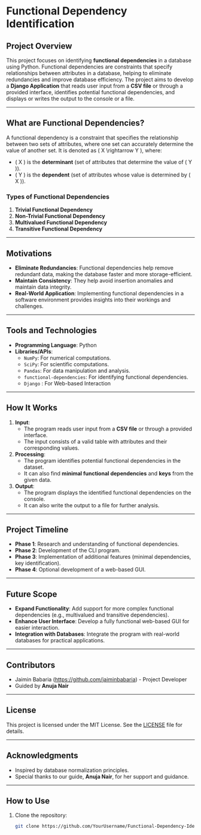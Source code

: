 # Functional Dependency Identification

## Project Overview
This project focuses on identifying **functional dependencies** in a database using Python. Functional dependencies are constraints that specify relationships between attributes in a database, helping to eliminate redundancies and improve database efficiency. The project aims to develop a **Django Application** that reads user input from a **CSV file** or through a provided interface, identifies potential functional dependencies, and displays or writes the output to the console or a file.

---

## What are Functional Dependencies?
A functional dependency is a constraint that specifies the relationship between two sets of attributes, where one set can accurately determine the value of another set. It is denoted as \( X \rightarrow Y \), where:
- \( X \) is the **determinant** (set of attributes that determine the value of \( Y \)).
- \( Y \) is the **dependent** (set of attributes whose value is determined by \( X \)).

### Types of Functional Dependencies
1. **Trivial Functional Dependency**
2. **Non-Trivial Functional Dependency**
3. **Multivalued Functional Dependency**
4. **Transitive Functional Dependency**

---

## Motivations
- **Eliminate Redundancies**: Functional dependencies help remove redundant data, making the database faster and more storage-efficient.
- **Maintain Consistency**: They help avoid insertion anomalies and maintain data integrity.
- **Real-World Application**: Implementing functional dependencies in a software environment provides insights into their workings and challenges.

---

## Tools and Technologies
- **Programming Language**: Python
- **Libraries/APIs**:
  - `NumPy`: For numerical computations.
  - `SciPy`: For scientific computations.
  - `Pandas`: For data manipulation and analysis.
  - `functional-dependencies`: For identifying functional dependencies.
  - `Django` : For Web-based Interaction

---

## How It Works
1. **Input**:
   - The program reads user input from a **CSV file** or through a provided interface.
   - The input consists of a valid table with attributes and their corresponding values.
2. **Processing**:
   - The program identifies potential functional dependencies in the dataset.
   - It can also find **minimal functional dependencies** and **keys** from the given data.
3. **Output**:
   - The program displays the identified functional dependencies on the console.
   - It can also write the output to a file for further analysis.

---

## Project Timeline
- **Phase 1**: Research and understanding of functional dependencies.
- **Phase 2**: Development of the CLI program.
- **Phase 3**: Implementation of additional features (minimal dependencies, key identification).
- **Phase 4**: Optional development of a web-based GUI.

---

## Future Scope
- **Expand Functionality**: Add support for more complex functional dependencies (e.g., multivalued and transitive dependencies).
- **Enhance User Interface**: Develop a fully functional web-based GUI for easier interaction.
- **Integration with Databases**: Integrate the program with real-world databases for practical applications.

---

## Contributors
- Jaimin Babaria (https://github.com/jaiminbabaria) - Project Developer
- Guided by **Anuja Nair**

---

## License
This project is licensed under the MIT License. See the [LICENSE](LICENSE) file for details.

---

## Acknowledgments
- Inspired by database normalization principles.
- Special thanks to our guide, **Anuja Nair**, for her support and guidance.

---

## How to Use
1. Clone the repository:
   ```bash
   git clone https://github.com/YourUsername/Functional-Dependency-Identification.git
